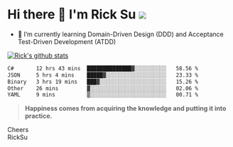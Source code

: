 # Hi there 👋 I'm Rick Su ![](https://komarev.com/ghpvc/?username=ricksu978)
<!--
**ricksu978/ricksu978** is a ✨ _special_ ✨ repository because its `README.md` (this file) appears on your GitHub profile.

Here are some ideas to get you started:

- 🔭 I’m currently working on ...
-->
- 🌱 I’m currently learning Domain-Driven Design (DDD) and Acceptance Test-Driven Development (ATDD)
<!--
- 👯 I’m looking to collaborate on ...
- 🤔 I’m looking for help with ...
- 💬 Ask me about ...
- 📫 How to reach me: ...
- 😄 Pronouns: ...
- ⚡ Fun fact: ...
-->
[![Rick's github stats](https://github-readme-stats.vercel.app/api?username=ricksu978&theme=dark)](https://github.com/ricksu978/ricksu978)

<!--START_SECTION:waka-->

```txt
C#       12 hrs 43 mins  ██████████████▓░░░░░░░░░░   58.56 %
JSON     5 hrs 4 mins    █████▓░░░░░░░░░░░░░░░░░░░   23.33 %
Binary   3 hrs 19 mins   ███▓░░░░░░░░░░░░░░░░░░░░░   15.26 %
Other    26 mins         ▓░░░░░░░░░░░░░░░░░░░░░░░░   02.06 %
YAML     9 mins          ▒░░░░░░░░░░░░░░░░░░░░░░░░   00.71 %
```

<!--END_SECTION:waka-->

> **Happiness comes from acquiring the knowledge and putting it into practice.**

Cheers  
RickSu 
